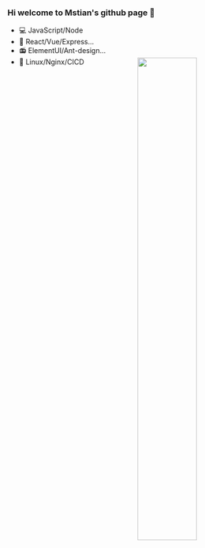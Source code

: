 ### Hi welcome to Mstian's github page 👋


+ 💻 JavaScript/Node
+ 🥌 React/Vue/Express...
+ 📻 ElementUI/Ant-design...
+ 🔭 Linux/Nginx/CICD
[<img align="right" width="50%" src="https://github-readme-stats.vercel.app/api?username=Mstian&theme=dark&show_icons=true">](https://metrics.lecoq.io/ouuan?template=classic)
